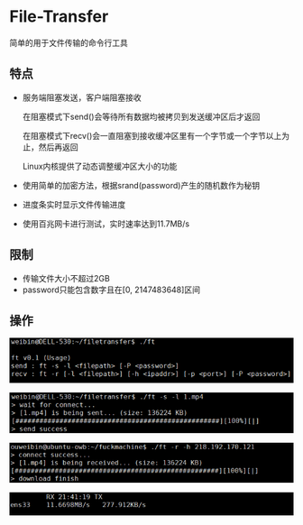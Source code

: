 # File-Transfer

简单的用于文件传输的命令行工具



## 特点

- 服务端阻塞发送，客户端阻塞接收

  在阻塞模式下send()会等待所有数据均被拷贝到发送缓冲区后才返回

  在阻塞模式下recv()会一直阻塞到接收缓冲区里有一个字节或一个字节以上为止，然后再返回

  Linux内核提供了动态调整缓冲区大小的功能

- 使用简单的加密方法，根据srand(password)产生的随机数作为秘钥
- 进度条实时显示文件传输进度
- 使用百兆网卡进行测试，实时速率达到11.7MB/s



## 限制

- 传输文件大小不超过2GB
- password只能包含数字且在[0, 2147483648‬]区间



## 操作

![](picture/usage.png)



![](picture/send.png)



![](picture/recv.png)



![](picture/speed.png)
